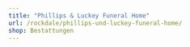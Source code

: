 ```yaml
---
title: "Phillips & Luckey Funeral Home"
url: /rockdale/phillips-und-luckey-funeral-home/
shop: Bestattungen
---
```

